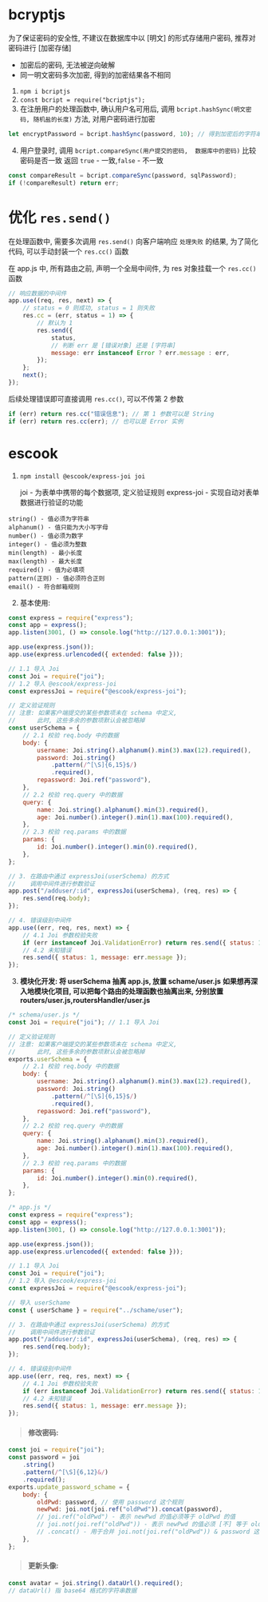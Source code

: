 # bcryptjs

为了保证密码的安全性, 不建议在数据库中以 [明文] 的形式存储用户密码, 推荐对密码进行 [加密存储]

-   加密后的密码, 无法被逆向破解
-   同一明文密码多次加密, 得到的加密结果各不相同

1. `npm i bcriptjs`
2. `const bcript = require("bcriptjs");`
3. 在注册用户的处理函数中, 确认用户名可用后, 调用 `bcript.hashSync(明文密码, 随机盐的长度)` 方法, 对用户密码进行加密

```js
let encryptPassword = bcript.hashSync(password, 10); // 得到加密后的字符串
```

4. 用户登录时, 调用 `bcript.compareSync(用户提交的密码,  数据库中的密码)` 比较密码是否一致
   返回 `true` - 一致,`false` - 不一致

```js
const compareResult = bcript.compareSync(password, sqlPassword);
if (!compareResult) return err;
```

# 优化 `res.send()`

在处理函数中, 需要多次调用 `res.send()` 向客户端响应 `处理失败` 的结果, 为了简化代码, 可以手动封装一个 `res.cc()` 函数

在 app.js 中, 所有路由之前, 声明一个全局中间件, 为 res 对象挂载一个 `res.cc()` 函数

```js
// 响应数据的中间件
app.use((req, res, next) => {
    // status = 0 则成功, status = 1 则失败
    res.cc = (err, status = 1) => {
        // 默认为 1
        res.send({
            status,
            // 判断 err 是 [错误对象] 还是 [字符串]
            message: err instanceof Error ? err.message : err,
        });
    };
    next();
});
```

后续处理错误即可直接调用 `res.cc()`, 可以不传第 2 参数

```js
if (err) return res.cc("错误信息"); // 第 1 参数可以是 String
if (err) return res.cc(err); // 也可以是 Error 实例
```

# escook

1. `npm install @escook/express-joi joi`

    joi - 为表单中携带的每个数据项, 定义验证规则
    express-joi - 实现自动对表单数据进行验证的功能

```
string() - 值必须为字符串
alphanum() - 值只能为大小写字母
number() - 值必须为数字
integer() - 值必须为整数
min(length) - 最小长度
max(length) - 最大长度
required() - 值为必填项
pattern(正则) - 值必须符合正则
email() - 符合邮箱规则
```

2. 基本使用:

```js
const express = require("express");
const app = express();
app.listen(3001, () => console.log("http://127.0.0.1:3001"));

app.use(express.json());
app.use(express.urlencoded({ extended: false }));

// 1.1 导入 Joi
const Joi = require("joi");
// 1.2 导入 @escook/express-joi
const expressJoi = require("@escook/express-joi");

// 定义验证规则
// 注意: 如果客户端提交的某些参数项未在 schema 中定义,
//      此时, 这些多余的参数项默认会被忽略掉
const userSchema = {
    // 2.1 校验 req.body 中的数据
    body: {
        username: Joi.string().alphanum().min(3).max(12).required(),
        password: Joi.string()
            .pattern(/^[\S]{6,15}$/)
            .required(),
        repassword: Joi.ref("password"),
    },
    // 2.2 校验 req.query 中的数据
    query: {
        name: Joi.string().alphanum().min(3).required(),
        age: Joi.number().integer().min(1).max(100).required(),
    },
    // 2.3 校验 req.params 中的数据
    params: {
        id: Joi.number().integer().min(0).required(),
    },
};

// 3. 在路由中通过 expressJoi(userSchema) 的方式
//    调用中间件进行参数验证
app.post("/adduser/:id", expressJoi(userSchema), (req, res) => {
    res.send(req.body);
});

// 4. 错误级别中间件
app.use((err, req, res, next) => {
    // 4.1 Joi 参数校验失败
    if (err instanceof Joi.ValidationError) return res.send({ status: 1, message: err.message });
    // 4.2 未知错误
    res.send({ status: 1, message: err.message });
});
```

3. **模块化开发: 将 userSchema 抽离 app.js, 放置 schame/user.js**
   **如果想再深入地模块化项目, 可以把每个路由的处理函数也抽离出来, 分别放置 routers/user.js,routersHandler/user.js**

```js
/* schema/user.js */
const Joi = require("joi"); // 1.1 导入 Joi

// 定义验证规则
// 注意: 如果客户端提交的某些参数项未在 schema 中定义,
//      此时, 这些多余的参数项默认会被忽略掉
exports.userSchema = {
    // 2.1 校验 req.body 中的数据
    body: {
        username: Joi.string().alphanum().min(3).max(12).required(),
        password: Joi.string()
            .pattern(/^[\S]{6,15}$/)
            .required(),
        repassword: Joi.ref("password"),
    },
    // 2.2 校验 req.query 中的数据
    query: {
        name: Joi.string().alphanum().min(3).required(),
        age: Joi.number().integer().min(1).max(100).required(),
    },
    // 2.3 校验 req.params 中的数据
    params: {
        id: Joi.number().integer().min(0).required(),
    },
};
```

```js
/* app.js */
const express = require("express");
const app = express();
app.listen(3001, () => console.log("http://127.0.0.1:3001"));

app.use(express.json());
app.use(express.urlencoded({ extended: false }));

// 1.1 导入 Joi
const Joi = require("joi");
// 1.2 导入 @escook/express-joi
const expressJoi = require("@escook/express-joi");

// 导入 userSchame
const { userSchame } = require("../schame/user");

// 3. 在路由中通过 expressJoi(userSchema) 的方式
//    调用中间件进行参数验证
app.post("/adduser/:id", expressJoi(userSchema), (req, res) => {
    res.send(req.body);
});

// 4. 错误级别中间件
app.use((err, req, res, next) => {
    // 4.1 Joi 参数校验失败
    if (err instanceof Joi.ValidationError) return res.send({ status: 1, message: err.message });
    // 4.2 未知错误
    res.send({ status: 1, message: err.message });
});
```

> #### 修改密码:

```js
const joi = require("joi");
const password = joi
    .string()
    .pattern(/^[\S]{6,12}&/)
    .required();
exports.update_password_schame = {
    body: {
        oldPwd: password, // 使用 password 这个规则
        newPwd: joi.not(joi.ref("oldPwd")).concat(password),
        // joi.ref("oldPwd") - 表示 newPwd 的值必须等于 oldPwd 的值
        // joi.not(joi.ref("oldPwd")) - 表示 newPwd 的值必须 [不] 等于 oldPwd 的值
        // .concat() - 用于合并 joi.not(joi.ref("oldPwd")) & password 这 2 条规则
    },
};
```

> #### 更新头像:

```js
const avatar = joi.string().dataUrl().required();
// dataUrl() 指 base64 格式的字符串数据
```
